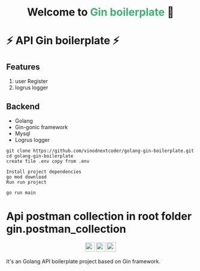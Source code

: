 <h1 align="center">Welcome to <span style="color:mediumseagreen">Gin boilerplate</span> 👋</h1>


#  ⚡️ API Gin boilerplate ⚡️

## Features

1. user Register
2. logrus logger


## Backend
- Golang
- Gin-gonic framework
- Mysql
- Logrus logger

```
git clone https://github.com/vinodnextcoder/golang-gin-boilerplate.git
cd golang-gin-boilerplate
create file .env copy from .env

Install project dependencies
go mod download
Run run project

go run main
```

# Api postman collection in root folder gin.postman_collection

<p align="center">
  <img src="https://img.shields.io/badge/golang-v1.21-lightblue" height="25"/>
  <img src="https://img.shields.io/badge/gin-v1.9-blue" height="25"/>
  <img src="https://img.shields.io/badge/gorm-v1.25-green" height="25"/>
  <!-- <img src="https://img.shields.io/badge/swagger-v1.16-orange" height="25"/> -->
  <!-- <img src="https://img.shields.io/badge/gin--jwt-v2.9-yellow" height="25"/>
  <img src="https://img.shields.io/badge/docker-support-darkgreeen" height="25"/>
  <img src="https://img.shields.io/badge/kubernetes-support-darkgreeen" height="25"/> -->
</p>

It's an Golang API boilerplate project based on Gin framework.
